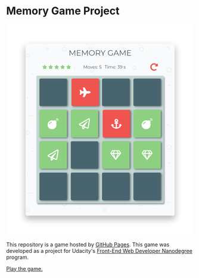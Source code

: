 # Memory Game Project

![screenshot](https://raw.githubusercontent.com/bigfatpartyguy/P3_memory-game/master/memory-game_ss.png)

This repository is a game hosted by [GitHub Pages](http://pages.github.com). This game was developed as a project for Udacity's [Front-End Web Developer Nanodegree](https://www.udacity.com/course/front-end-web-developer-nanodegree--nd001) program.

[Play the game.](https://bigfatpartyguy.github.io/P3_memory-game/) 
